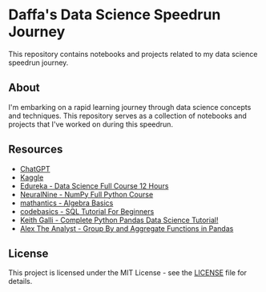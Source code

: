 # Daffa's Data Science Speedrun Journey

This repository contains notebooks and projects related to my data science speedrun journey.

## About

I'm embarking on a rapid learning journey through data science concepts and techniques. This repository serves as a collection of notebooks and projects that I've worked on during this speedrun.

## Resources

- [ChatGPT](https://chatgpt.com/)
- [Kaggle](https://kaggle.com)
- [Edureka - Data Science Full Course 12 Hours](https://www.youtube.com/live/xiEC5oFsq2s?si=XvMpLoVsGGT80Qq6)
- [NeuralNine - NumPy Full Python Course](https://youtu.be/4c_mwnYdbhQ?si=BV4haj16pcqzHdar)
- [mathantics - Algebra Basics](https://youtube.com/playlist?list=PL4mRaHZim4UQPTOTHTe6uKnRoGSo5GuP4&si=3gDJEYgoPwYasVf2)
- [codebasics - SQL Tutorial For Beginners](https://youtu.be/Rm0xH2Vpfi0?si=7QgTZjdXr5CGO4XF)
- [Keith Galli - Complete Python Pandas Data Science Tutorial!](https://youtu.be/2uvysYbKdjM?si=UQLWEDjXom2Y4WFK)
- [Alex The Analyst - Group By and Aggregate Functions in Pandas](https://youtu.be/VRmXto2YA2I?si=xa1j8UNM2pzsM6K9)

## License

This project is licensed under the MIT License - see the [LICENSE](LICENSE) file for details.
